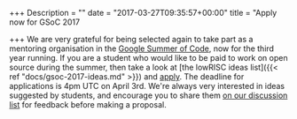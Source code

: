+++
Description = ""
date = "2017-03-27T09:35:57+00:00"
title = "Apply now for GSoC 2017

+++
We are very grateful for being selected again to take part as a mentoring 
organisation in the [Google Summer of 
Code](https://summerofcode.withgoogle.com/), now for the third year running. 
If you are a student who would like to be paid to work on open source during 
the summer, then take a look at [the lowRISC ideas 
list]({{< ref "docs/gsoc-2017-ideas.md" >}}) and 
[apply](https://summerofcode.withgoogle.com/organizations/6271463900315648/). 
The deadline for applications is 4pm UTC on April 3rd. We're always very interested in
ideas suggested by students, and encourage you to share them [on our 
discussion 
list](https://listmaster.pepperfish.net/cgi-bin/mailman/listinfo/lowrisc-dev-lists.lowrisc.org) 
for feedback before making a proposal.
